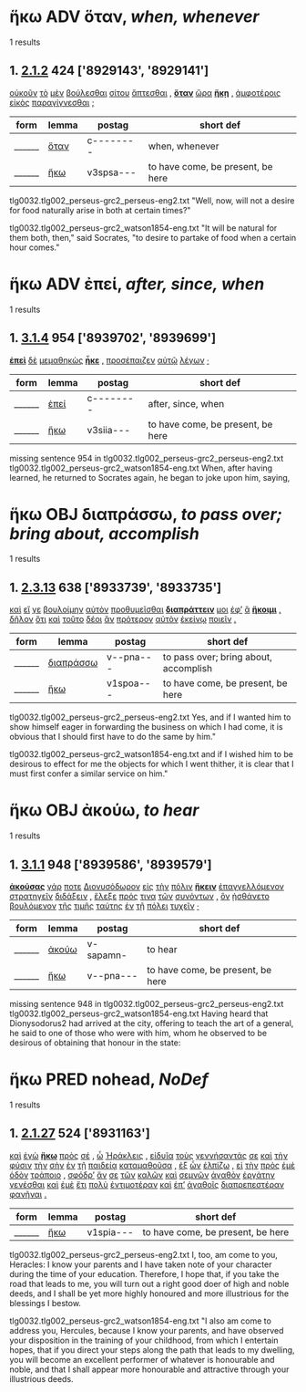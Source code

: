 # ἥκω ADV ὅταν, *when, whenever*
1 results
## 1. [2.1.2](https://beyond-translation.perseus.org/reader/urn:cts:greekLit:tlg0032.002.perseus-grc2:2.1.2?mode=syntax-trees) 424 ['8929143', '8929141']
[οὐκοῦν](https://atlas-test.fly.dev/morphology/lemmas/?lang=grc&q=οὐκοῦν "οὐκοῦν d-------- therefore, then, accordingly") [τὸ](https://atlas-test.fly.dev/morphology/lemmas/?lang=grc&q=ὁ "ὁ l-s---nn- the") [μὲν](https://atlas-test.fly.dev/morphology/lemmas/?lang=grc&q=μέν "μέν d-------- on the one hand, on the other hand") [βούλεσθαι](https://atlas-test.fly.dev/morphology/lemmas/?lang=grc&q=βούλομαι "βούλομαι v--pne--- to will, wish, be willing") [σίτου](https://atlas-test.fly.dev/morphology/lemmas/?lang=grc&q=σῖτος "σῖτος n-s---mg- grain") [ἅπτεσθαι](https://atlas-test.fly.dev/morphology/lemmas/?lang=grc&q=ἅπτω "ἅπτω v--pne--- to fasten, bind fast; set on fire; mid. touch") [,](https://atlas-test.fly.dev/morphology/lemmas/?lang=grc&q=, ", u-------- NoDef") **[ὅταν](https://atlas-test.fly.dev/morphology/lemmas/?lang=grc&q=ὅταν "ὅταν c-------- when, whenever")** [ὥρα](https://atlas-test.fly.dev/morphology/lemmas/?lang=grc&q=ὥρα "ὥρα n-s---fn- [sacrificial victim]") **[ἥκῃ](https://atlas-test.fly.dev/morphology/lemmas/?lang=grc&q=ἥκω "ἥκω v3spsa--- to have come, be present, be here")** [,](https://atlas-test.fly.dev/morphology/lemmas/?lang=grc&q=, ", u-------- NoDef") [ἀμφοτέροις](https://atlas-test.fly.dev/morphology/lemmas/?lang=grc&q=ἀμφότερος "ἀμφότερος a-p---md- each of two, both") [εἰκὸς](https://atlas-test.fly.dev/morphology/lemmas/?lang=grc&q=ἔοικα "ἔοικα v-srpann- to be like; to look like") [παραγίγνεσθαι](https://atlas-test.fly.dev/morphology/lemmas/?lang=grc&q=παραγίγνομαι "παραγίγνομαι v--pne--- to come near, attend upon") [;](https://atlas-test.fly.dev/morphology/lemmas/?lang=grc&q=; "; u-------- NoDef") 


| form | lemma | postag | short def |
| --- | --- | --- | --- |
| ______ | [ὅταν](https://atlas-test.fly.dev/morphology/lemmas/?lang=grc&q=ὅταν) | c-------- | when, whenever |
| ______ | [ἥκω](https://atlas-test.fly.dev/morphology/lemmas/?lang=grc&q=ἥκω) | v3spsa--- | to have come, be present, be here |

tlg0032.tlg002_perseus-grc2_perseus-eng2.txt "Well, now, will not a desire for food naturally arise in both at certain times?" 

tlg0032.tlg002_perseus-grc2_watson1854-eng.txt "It will be natural for them both, then," said Socrates, "to desire to partake of food when a certain hour comes." 

# ἥκω ADV ἐπεί, *after, since, when*
1 results
## 1. [3.1.4](https://beyond-translation.perseus.org/reader/urn:cts:greekLit:tlg0032.002.perseus-grc2:3.1.4?mode=syntax-trees) 954 ['8939702', '8939699']
**[ἐπεὶ](https://atlas-test.fly.dev/morphology/lemmas/?lang=grc&q=ἐπεί "ἐπεί c-------- after, since, when")** [δὲ](https://atlas-test.fly.dev/morphology/lemmas/?lang=grc&q=δέ "δέ b-------- but") [μεμαθηκὼς](https://atlas-test.fly.dev/morphology/lemmas/?lang=grc&q=μανθάνω "μανθάνω v-srpamn- to learn") **[ἧκε](https://atlas-test.fly.dev/morphology/lemmas/?lang=grc&q=ἥκω "ἥκω v3siia--- to have come, be present, be here")** [,](https://atlas-test.fly.dev/morphology/lemmas/?lang=grc&q=, ", u-------- NoDef") [προσέπαιζεν](https://atlas-test.fly.dev/morphology/lemmas/?lang=grc&q=προσπαίζω "προσπαίζω v3siia--- to play") [αὐτῷ](https://atlas-test.fly.dev/morphology/lemmas/?lang=grc&q=αὐτός "αὐτός a-s---md- unemph. 3rd pers.pronoun; -self; [the] same") [λέγων](https://atlas-test.fly.dev/morphology/lemmas/?lang=grc&q=λέγω "λέγω v-sppamn- to say, tell, speak; epic and arch.: pick, gather") [·](https://atlas-test.fly.dev/morphology/lemmas/?lang=grc&q=· "· u-------- NoDef") 


| form | lemma | postag | short def |
| --- | --- | --- | --- |
| ______ | [ἐπεί](https://atlas-test.fly.dev/morphology/lemmas/?lang=grc&q=ἐπεί) | c-------- | after, since, when |
| ______ | [ἥκω](https://atlas-test.fly.dev/morphology/lemmas/?lang=grc&q=ἥκω) | v3siia--- | to have come, be present, be here |

missing sentence 954 in tlg0032.tlg002_perseus-grc2_perseus-eng2.txt
tlg0032.tlg002_perseus-grc2_watson1854-eng.txt When, after having learned, he returned to Socrates again, he began to joke upon him, saying, 

# ἥκω OBJ διαπράσσω, *to pass over; bring about, accomplish*
1 results
## 1. [2.3.13](https://beyond-translation.perseus.org/reader/urn:cts:greekLit:tlg0032.002.perseus-grc2:2.3.13?mode=syntax-trees) 638 ['8933739', '8933735']
[καὶ](https://atlas-test.fly.dev/morphology/lemmas/?lang=grc&q=καί "καί b-------- and, also") [εἴ](https://atlas-test.fly.dev/morphology/lemmas/?lang=grc&q=εἰ "εἰ c-------- conj. if, whether; part. w/wishes, adv. w/imperatives") [γε](https://atlas-test.fly.dev/morphology/lemmas/?lang=grc&q=γε "γε d-------- at least, at any rate") [βουλοίμην](https://atlas-test.fly.dev/morphology/lemmas/?lang=grc&q=βούλομαι "βούλομαι v1spoe--- to will, wish, be willing") [αὐτὸν](https://atlas-test.fly.dev/morphology/lemmas/?lang=grc&q=αὐτός "αὐτός a-s---ma- unemph. 3rd pers.pronoun; -self; [the] same") [προθυμεῖσθαι](https://atlas-test.fly.dev/morphology/lemmas/?lang=grc&q=προθυμέομαι "προθυμέομαι v--pne--- to be ready, willing, eager, zealous to do") **[διαπράττειν](https://atlas-test.fly.dev/morphology/lemmas/?lang=grc&q=διαπράσσω "διαπράσσω v--pna--- to pass over; bring about, accomplish")** [μοι](https://atlas-test.fly.dev/morphology/lemmas/?lang=grc&q=ἐγώ "ἐγώ p-s---cd- I (first person pronoun)") [ἐφ’](https://atlas-test.fly.dev/morphology/lemmas/?lang=grc&q=ἐπί "ἐπί r-------- on, upon with gen., dat., and acc.") [ἃ](https://atlas-test.fly.dev/morphology/lemmas/?lang=grc&q=ὅς "ὅς p-p---na- who, that, which: relative pronoun") **[ἥκοιμι](https://atlas-test.fly.dev/morphology/lemmas/?lang=grc&q=ἥκω "ἥκω v1spoa--- to have come, be present, be here")** [,](https://atlas-test.fly.dev/morphology/lemmas/?lang=grc&q=, ", u-------- NoDef") [δῆλον](https://atlas-test.fly.dev/morphology/lemmas/?lang=grc&q=δῆλος "δῆλος a-s---nn- visible, conspicuous") [ὅτι](https://atlas-test.fly.dev/morphology/lemmas/?lang=grc&q=ὅτι "ὅτι c-------- adv. + superl., as...as possible; ὅτι μή except") [καὶ](https://atlas-test.fly.dev/morphology/lemmas/?lang=grc&q=καί "καί b-------- and, also") [τοῦτο](https://atlas-test.fly.dev/morphology/lemmas/?lang=grc&q=οὗτος "οὗτος a-s---na- this; that") [δέοι](https://atlas-test.fly.dev/morphology/lemmas/?lang=grc&q=δέω "δέω v3spoa--- to bind, tie, fetter") [ἂν](https://atlas-test.fly.dev/morphology/lemmas/?lang=grc&q=ἄν "ἄν d-------- modal particle") [πρότερον](https://atlas-test.fly.dev/morphology/lemmas/?lang=grc&q=πρότερος "πρότερος d-------c before, earlier") [αὐτὸν](https://atlas-test.fly.dev/morphology/lemmas/?lang=grc&q=αὐτός "αὐτός a-s---ma- unemph. 3rd pers.pronoun; -self; [the] same") [ἐκείνῳ](https://atlas-test.fly.dev/morphology/lemmas/?lang=grc&q=ἐκεῖνος "ἐκεῖνος a-s---md- that over there, that") [ποιεῖν](https://atlas-test.fly.dev/morphology/lemmas/?lang=grc&q=ποιέω "ποιέω v--pna--- to make, to do") [.](https://atlas-test.fly.dev/morphology/lemmas/?lang=grc&q=. ". u-------- NoDef") 


| form | lemma | postag | short def |
| --- | --- | --- | --- |
| ______ | [διαπράσσω](https://atlas-test.fly.dev/morphology/lemmas/?lang=grc&q=διαπράσσω) | v--pna--- | to pass over; bring about, accomplish |
| ______ | [ἥκω](https://atlas-test.fly.dev/morphology/lemmas/?lang=grc&q=ἥκω) | v1spoa--- | to have come, be present, be here |

tlg0032.tlg002_perseus-grc2_perseus-eng2.txt Yes, and if I wanted him to show himself eager in forwarding the business on which I had come, it is obvious that I should first have to do the same by him." 

tlg0032.tlg002_perseus-grc2_watson1854-eng.txt and if I wished him to be desirous to effect for me the objects for which I went thither, it is clear that I must first confer a similar service on him." 

# ἥκω OBJ ἀκούω, *to hear*
1 results
## 1. [3.1.1](https://beyond-translation.perseus.org/reader/urn:cts:greekLit:tlg0032.002.perseus-grc2:3.1.1?mode=syntax-trees) 948 ['8939586', '8939579']
**[ἀκούσας](https://atlas-test.fly.dev/morphology/lemmas/?lang=grc&q=ἀκούω "ἀκούω v-sapamn- to hear")** [γάρ](https://atlas-test.fly.dev/morphology/lemmas/?lang=grc&q=γάρ "γάρ d-------- for") [ποτε](https://atlas-test.fly.dev/morphology/lemmas/?lang=grc&q=ποτέ "ποτέ d-------- NoDef") [Διονυσόδωρον](https://atlas-test.fly.dev/morphology/lemmas/?lang=grc&q=Διονυσόδωρος "Διονυσόδωρος n-s---ma- Dionysodorus") [εἰς](https://atlas-test.fly.dev/morphology/lemmas/?lang=grc&q=εἰς "εἰς r-------- into, to c. acc.") [τὴν](https://atlas-test.fly.dev/morphology/lemmas/?lang=grc&q=ὁ "ὁ l-s---fa- the") [πόλιν](https://atlas-test.fly.dev/morphology/lemmas/?lang=grc&q=πόλις "πόλις n-s---fa- a city") **[ἥκειν](https://atlas-test.fly.dev/morphology/lemmas/?lang=grc&q=ἥκω "ἥκω v--pna--- to have come, be present, be here")** [ἐπαγγελλόμενον](https://atlas-test.fly.dev/morphology/lemmas/?lang=grc&q=ἐπαγγέλλω "ἐπαγγέλλω v-sppema- to tell, proclaim, announce") [στρατηγεῖν](https://atlas-test.fly.dev/morphology/lemmas/?lang=grc&q=στρατηγέω "στρατηγέω v--pna--- to be general") [διδάξειν](https://atlas-test.fly.dev/morphology/lemmas/?lang=grc&q=διδάσκω "διδάσκω v--fna--- to teach") [,](https://atlas-test.fly.dev/morphology/lemmas/?lang=grc&q=, ", u-------- NoDef") [ἔλεξε](https://atlas-test.fly.dev/morphology/lemmas/?lang=grc&q=λέγω "λέγω v3saia--- to say, tell, speak; epic and arch.: pick, gather") [πρός](https://atlas-test.fly.dev/morphology/lemmas/?lang=grc&q=πρός "πρός r-------- (w. gen.) from; (w. dat.) at, near, in addition to; (w. acc.) to, toward, regarding") [τινα](https://atlas-test.fly.dev/morphology/lemmas/?lang=grc&q=τις "τις a-s---ca- any one, any thing, some one, some thing") [τῶν](https://atlas-test.fly.dev/morphology/lemmas/?lang=grc&q=ὁ "ὁ l-p---mg- the") [συνόντων](https://atlas-test.fly.dev/morphology/lemmas/?lang=grc&q=σύνειμι "σύνειμι v-pppamg- be with (incl. be wife of, study with)") [,](https://atlas-test.fly.dev/morphology/lemmas/?lang=grc&q=, ", u-------- NoDef") [ὃν](https://atlas-test.fly.dev/morphology/lemmas/?lang=grc&q=ὅς "ὅς p-s---ma- who, that, which: relative pronoun") [ᾐσθάνετο](https://atlas-test.fly.dev/morphology/lemmas/?lang=grc&q=αἰσθάνομαι "αἰσθάνομαι v3siie--- to perceive, apprehend by the senses, to see, hear, feel") [βουλόμενον](https://atlas-test.fly.dev/morphology/lemmas/?lang=grc&q=βούλομαι "βούλομαι v-sppema- to will, wish, be willing") [τῆς](https://atlas-test.fly.dev/morphology/lemmas/?lang=grc&q=ὁ "ὁ l-s---fg- the") [τιμῆς](https://atlas-test.fly.dev/morphology/lemmas/?lang=grc&q=τιμή "τιμή n-s---fg- that which is paid in token of worth") [ταύτης](https://atlas-test.fly.dev/morphology/lemmas/?lang=grc&q=οὗτος "οὗτος a-s---fg- this; that") [ἐν](https://atlas-test.fly.dev/morphology/lemmas/?lang=grc&q=ἐν "ἐν r-------- in, among. c. dat.") [τῇ](https://atlas-test.fly.dev/morphology/lemmas/?lang=grc&q=ὁ "ὁ l-s---fd- the") [πόλει](https://atlas-test.fly.dev/morphology/lemmas/?lang=grc&q=πόλις "πόλις n-s---fd- a city") [τυχεῖν](https://atlas-test.fly.dev/morphology/lemmas/?lang=grc&q=τυγχάνω "τυγχάνω v--ana--- (with gen.) to hit the mark, to get; (with pple) to happen to, to actually") [·](https://atlas-test.fly.dev/morphology/lemmas/?lang=grc&q=· "· u-------- NoDef") 


| form | lemma | postag | short def |
| --- | --- | --- | --- |
| ______ | [ἀκούω](https://atlas-test.fly.dev/morphology/lemmas/?lang=grc&q=ἀκούω) | v-sapamn- | to hear |
| ______ | [ἥκω](https://atlas-test.fly.dev/morphology/lemmas/?lang=grc&q=ἥκω) | v--pna--- | to have come, be present, be here |

missing sentence 948 in tlg0032.tlg002_perseus-grc2_perseus-eng2.txt
tlg0032.tlg002_perseus-grc2_watson1854-eng.txt Having heard that Dionysodorus2 had arrived at the city, offering to teach the art of a general, he said to one of those who were with him, whom he observed to be desirous of obtaining that honour in the state: 

# ἥκω PRED nohead, *NoDef*
1 results
## 1. [2.1.27](https://beyond-translation.perseus.org/reader/urn:cts:greekLit:tlg0032.002.perseus-grc2:2.1.27?mode=syntax-trees) 524 ['8931163']
[καὶ](https://atlas-test.fly.dev/morphology/lemmas/?lang=grc&q=καί "καί b-------- and, also") [ἐγὼ](https://atlas-test.fly.dev/morphology/lemmas/?lang=grc&q=ἐγώ "ἐγώ p-s---cn- I (first person pronoun)") **[ἥκω](https://atlas-test.fly.dev/morphology/lemmas/?lang=grc&q=ἥκω "ἥκω v1spia--- to have come, be present, be here")** [πρὸς](https://atlas-test.fly.dev/morphology/lemmas/?lang=grc&q=πρός "πρός r-------- (w. gen.) from; (w. dat.) at, near, in addition to; (w. acc.) to, toward, regarding") [σέ](https://atlas-test.fly.dev/morphology/lemmas/?lang=grc&q=σύ "σύ p-s---ca- you (personal pronoun)") [,](https://atlas-test.fly.dev/morphology/lemmas/?lang=grc&q=, ", u-------- NoDef") [ὦ](https://atlas-test.fly.dev/morphology/lemmas/?lang=grc&q=ὦ "ὦ i-------- O! oh!") [Ἡράκλεις](https://atlas-test.fly.dev/morphology/lemmas/?lang=grc&q=Ἡρακλέης "Ἡρακλέης n-s---mv- NoDef") [,](https://atlas-test.fly.dev/morphology/lemmas/?lang=grc&q=, ", u-------- NoDef") [εἰδυῖα](https://atlas-test.fly.dev/morphology/lemmas/?lang=grc&q=οἶδα "οἶδα v-srpafn- to know") [τοὺς](https://atlas-test.fly.dev/morphology/lemmas/?lang=grc&q=ὁ "ὁ l-p---ma- the") [γεννήσαντάς](https://atlas-test.fly.dev/morphology/lemmas/?lang=grc&q=γεννάω "γεννάω v-papama- to beget, engender") [σε](https://atlas-test.fly.dev/morphology/lemmas/?lang=grc&q=σύ "σύ p-s---ca- you (personal pronoun)") [καὶ](https://atlas-test.fly.dev/morphology/lemmas/?lang=grc&q=καί "καί b-------- and, also") [τὴν](https://atlas-test.fly.dev/morphology/lemmas/?lang=grc&q=ὁ "ὁ l-s---fa- the") [φύσιν](https://atlas-test.fly.dev/morphology/lemmas/?lang=grc&q=φύσις "φύσις n-s---fa- the nature, natural qualities, powers, constitution, condition") [τὴν](https://atlas-test.fly.dev/morphology/lemmas/?lang=grc&q=ὁ "ὁ l-s---fa- the") [σὴν](https://atlas-test.fly.dev/morphology/lemmas/?lang=grc&q=σός "σός a-s---fa- your") [ἐν](https://atlas-test.fly.dev/morphology/lemmas/?lang=grc&q=ἐν "ἐν r-------- in, among. c. dat.") [τῇ](https://atlas-test.fly.dev/morphology/lemmas/?lang=grc&q=ὁ "ὁ l-s---fd- the") [παιδείᾳ](https://atlas-test.fly.dev/morphology/lemmas/?lang=grc&q=παιδεία "παιδεία n-s---fd- the rearing of a child") [καταμαθοῦσα](https://atlas-test.fly.dev/morphology/lemmas/?lang=grc&q=καταμανθάνω "καταμανθάνω v-sapafn- to observe well, examine closely") [,](https://atlas-test.fly.dev/morphology/lemmas/?lang=grc&q=, ", u-------- NoDef") [ἐξ](https://atlas-test.fly.dev/morphology/lemmas/?lang=grc&q=ἐκ "ἐκ r-------- from out of") [ὧν](https://atlas-test.fly.dev/morphology/lemmas/?lang=grc&q=ὅς "ὅς p-p---ng- who, that, which: relative pronoun") [ἐλπίζω](https://atlas-test.fly.dev/morphology/lemmas/?lang=grc&q=ἐλπίζω "ἐλπίζω v1spia--- to hope for, look for, expect") [,](https://atlas-test.fly.dev/morphology/lemmas/?lang=grc&q=, ", u-------- NoDef") [εἰ](https://atlas-test.fly.dev/morphology/lemmas/?lang=grc&q=εἰ "εἰ c-------- conj. if, whether; part. w/wishes, adv. w/imperatives") [τὴν](https://atlas-test.fly.dev/morphology/lemmas/?lang=grc&q=ὁ "ὁ l-s---fa- the") [πρὸς](https://atlas-test.fly.dev/morphology/lemmas/?lang=grc&q=πρός "πρός r-------- (w. gen.) from; (w. dat.) at, near, in addition to; (w. acc.) to, toward, regarding") [ἐμὲ](https://atlas-test.fly.dev/morphology/lemmas/?lang=grc&q=ἐγώ "ἐγώ p-s---ca- I (first person pronoun)") [ὁδὸν](https://atlas-test.fly.dev/morphology/lemmas/?lang=grc&q=ὁδός "ὁδός n-s---fa- a way, path, track, journey") [τράποιο](https://atlas-test.fly.dev/morphology/lemmas/?lang=grc&q=τρέπω "τρέπω v2saom--- to turn") [,](https://atlas-test.fly.dev/morphology/lemmas/?lang=grc&q=, ", u-------- NoDef") [σφόδρ’](https://atlas-test.fly.dev/morphology/lemmas/?lang=grc&q=σφόδρα "σφόδρα d-------- very, very much, exceedingly, violently") [ἄν](https://atlas-test.fly.dev/morphology/lemmas/?lang=grc&q=ἄν "ἄν d-------- modal particle") [σε](https://atlas-test.fly.dev/morphology/lemmas/?lang=grc&q=σύ "σύ p-s---ca- you (personal pronoun)") [τῶν](https://atlas-test.fly.dev/morphology/lemmas/?lang=grc&q=ὁ "ὁ l-p---ng- the") [καλῶν](https://atlas-test.fly.dev/morphology/lemmas/?lang=grc&q=καλός "καλός a-p---ng- beautiful") [καὶ](https://atlas-test.fly.dev/morphology/lemmas/?lang=grc&q=καί "καί b-------- and, also") [σεμνῶν](https://atlas-test.fly.dev/morphology/lemmas/?lang=grc&q=σεμνός "σεμνός a-p---ng- revered, august, holy, awful") [ἀγαθὸν](https://atlas-test.fly.dev/morphology/lemmas/?lang=grc&q=ἀγαθός "ἀγαθός a-s---ma- good") [ἐργάτην](https://atlas-test.fly.dev/morphology/lemmas/?lang=grc&q=ἐργάτης "ἐργάτης n-s---ma- a workman") [γενέσθαι](https://atlas-test.fly.dev/morphology/lemmas/?lang=grc&q=γίγνομαι "γίγνομαι v--anm--- become, be born") [καὶ](https://atlas-test.fly.dev/morphology/lemmas/?lang=grc&q=καί "καί b-------- and, also") [ἐμὲ](https://atlas-test.fly.dev/morphology/lemmas/?lang=grc&q=ἐγώ "ἐγώ p-s---ca- I (first person pronoun)") [ἔτι](https://atlas-test.fly.dev/morphology/lemmas/?lang=grc&q=ἔτι "ἔτι d-------- yet, as yet, still, besides") [πολὺ](https://atlas-test.fly.dev/morphology/lemmas/?lang=grc&q=πολύς "πολύς a-s---na- much, many") [ἐντιμοτέραν](https://atlas-test.fly.dev/morphology/lemmas/?lang=grc&q=ἔντιμος "ἔντιμος a-s---fac in honour, honoured, prized") [καὶ](https://atlas-test.fly.dev/morphology/lemmas/?lang=grc&q=καί "καί b-------- and, also") [ἐπ’](https://atlas-test.fly.dev/morphology/lemmas/?lang=grc&q=ἐπί "ἐπί r-------- on, upon with gen., dat., and acc.") [ἀγαθοῖς](https://atlas-test.fly.dev/morphology/lemmas/?lang=grc&q=ἀγαθός "ἀγαθός a-p---nd- good") [διαπρεπεστέραν](https://atlas-test.fly.dev/morphology/lemmas/?lang=grc&q=διαπρεπής "διαπρεπής a-s---fac eminent, distinguished, illustrious") [φανῆναι](https://atlas-test.fly.dev/morphology/lemmas/?lang=grc&q=φαίνω "φαίνω v--anp--- to bring to light, make to appear") [.](https://atlas-test.fly.dev/morphology/lemmas/?lang=grc&q=. ". u-------- NoDef") 


| form | lemma | postag | short def |
| --- | --- | --- | --- |
| ______ | [ἥκω](https://atlas-test.fly.dev/morphology/lemmas/?lang=grc&q=ἥκω) | v1spia--- | to have come, be present, be here |

tlg0032.tlg002_perseus-grc2_perseus-eng2.txt I, too, am come to you, Heracles: I know your parents and I have taken note of your character during the time of your education. Therefore, I hope that, if you take the road that leads to me, you will turn out a right good doer of high and noble deeds, and I shall be yet more highly honoured and more illustrious for the blessings I bestow. 

tlg0032.tlg002_perseus-grc2_watson1854-eng.txt "I also am come to address you, Hercules, because I know your parents, and have observed your disposition in the training of your childhood, from which I entertain hopes, that if you direct your steps along the path that leads to my dwelling, you will become an excellent performer of whatever is honourable and noble, and that I shall appear more honourable and attractive through your illustrious deeds. 

